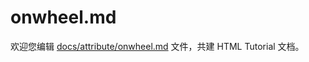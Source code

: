 onwheel.md
===

欢迎您编辑 <a target="__blank" href="https://github.com/jaywcjlove/html-tutorial/blob/master/docs/attribute/onwheel.md">docs/attribute/onwheel.md</a> 文件，共建 HTML Tutorial 文档。